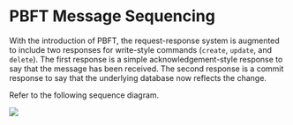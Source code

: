 # PBFT Message Sequencing

With the introduction of PBFT, the request-response system is augmented to include two responses for write-style commands \(`create`, `update`, and `delete`\). The first response is a simple acknowledgement-style response to say that the message has been received. The second response is a commit response to say that the underlying database now reflects the change.

Refer to the following sequence diagram.

![](https://github.com/bluzelle/client-development-guide/tree/6704e166687ba2ffe671778c932dfc813c3d3938/.gitbook/assets/screen-shot-2018-09-21-at-3.23.14-pm.png)

